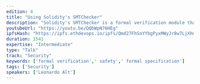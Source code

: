 ```yaml
---
edition: 4
title: "Using Solidity's SMTChecker"
description: "Solidity's SMTChecker is a formal verification module that automatically tries to prove safety properties in Solidity smart contracts. These properties include checks for underflow, overflow, trivial conditions, unreachable code and user defined assertions. The checks are performed statically during compilation time, and the properties are either proved correct or a counterexample representing a bug is given to the user. Formal specifications for user defined properties are written using constructs already available in the language, therefore not requiring learning a new verification language/framework. If the formal specification is inaccurate or wrong, proofs are useless to the developer. Therefore, it is important to write specifications in a way that the target properties do represent the program logic. For the advanced user, some understanding about the SMTChecker may lead to specifications that also increase the module's efficiency and proving power. This talk gives an overview of the available features in Solidity's SMTChecker, and presents some insights on writing better formal specifications."
youtubeUrl: "https://youtu.be/QQbWpN76HEg"
ipfsHash: "https://ipfs.ethdevops.io/ipfs/Qmd27FhSnYYbgPyxMWyJr8w7LjXhmiD36Xu4x6fMU8ooRd?filename=Using_Solidity_s_SMTChecker_by_Leonardo_Alt_Devcon4-QQbWpN76HEg.mp4"
duration: 1541
expertise: "Intermediate"
type: "Talk"
track: "Security"
keywords: ['formal verification',' safety',' formal specification']
tags: ['Security']
speakers: ['Leonardo Alt']
---
```

